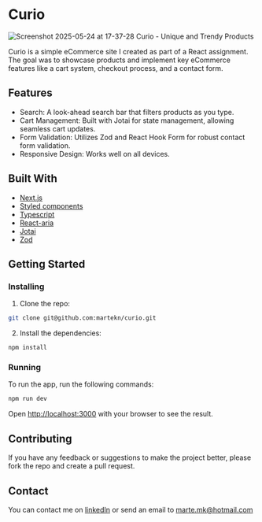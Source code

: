 # Curio
![Screenshot 2025-05-24 at 17-37-28 Curio - Unique and Trendy Products](https://github.com/user-attachments/assets/861bb6b7-cf6c-4c59-8914-7821b20694bd)


Curio is a simple eCommerce site I created as part of a React assignment. The goal was to showcase products and implement key eCommerce features like a cart system, checkout process, and a contact form.

## Features

- Search: A look-ahead search bar that filters products as you type.
- Cart Management: Built with Jotai for state management, allowing seamless cart updates.
- Form Validation: Utilizes Zod and React Hook Form for robust contact form validation.
- Responsive Design: Works well on all devices.

## Built With

- [Next.js](https://nextjs.org/)
- [Styled components](https://styled-components.com/)
- [Typescript](https://www.typescriptlang.org/)
- [React-aria](https://react-spectrum.adobe.com/react-aria/index.html)
- [Jotai](https://jotai.org/)
- [Zod](https://zod.dev/)

## Getting Started

### Installing

1. Clone the repo:

```bash
git clone git@github.com:martekn/curio.git
```

2. Install the dependencies:

```
npm install
```

### Running

To run the app, run the following commands:

```bash
npm run dev
```

Open [http://localhost:3000](http://localhost:3000) with your browser to see the result.

## Contributing

If you have any feedback or suggestions to make the project better, please fork the repo and create a pull request.

## Contact

You can contact me on [linkedIn](https://www.linkedin.com/in/martekn/) or send an email to marte.mk@hotmail.com
